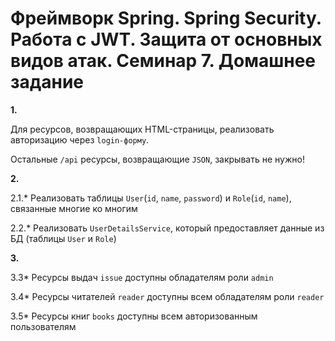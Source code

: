 # Фреймворк Spring. Spring Security. Работа с JWT. Защита от основных видов атак. Семинар 7. Домашнее задание

__1.__
   
   Для ресурсов, возвращающих HTML-страницы, реализовать авторизацию через `login-форму`.

   Остальные `/api` ресурсы, возвращающие `JSON`, закрывать не нужно!

__2.__

   2.1.* Реализовать таблицы `User`(`id`, `name`, `password`) и `Role`(`id`, `name`), связанные многие ко многим

   2.2.* Реализовать `UserDetailsService`, который предоставляет данные из БД (таблицы `User` и `Role`)

__3.__

   3.3* Ресурсы выдач `issue` доступны обладателям роли `admin`

   3.4* Ресурсы читателей `reader` доступны всем обладателям роли `reader`

   3.5* Ресурсы книг `books` доступны всем авторизованным пользователям
